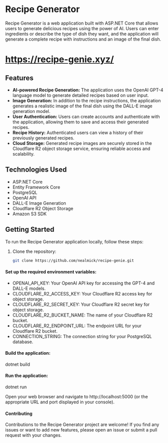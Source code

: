 # Recipe Generator

Recipe Generator is a web application built with ASP.NET Core that allows users to generate delicious recipes using the power of AI. Users can enter ingredients or describe the type of dish they want, and the application will generate a complete recipe with instructions and an image of the final dish.

# https://recipe-genie.xyz/

## Features

- **AI-powered Recipe Generation:** The application uses the OpenAI GPT-4 language model to generate detailed recipes based on user input.
- **Image Generation:** In addition to the recipe instructions, the application generates a realistic image of the final dish using the DALL-E image generation model.
- **User Authentication:** Users can create accounts and authenticate with the application, allowing them to save and access their generated recipes.
- **Recipe History:** Authenticated users can view a history of their previously generated recipes.
- **Cloud Storage:** Generated recipe images are securely stored in the Cloudflare R2 object storage service, ensuring reliable access and scalability.

## Technologies Used

- ASP.NET Core
- Entity Framework Core
- PostgreSQL
- OpenAI API
- DALL-E Image Generation
- Cloudflare R2 Object Storage
- Amazon S3 SDK

## Getting Started

To run the Recipe Generator application locally, follow these steps:

1. Clone the repository:
   ```bash
   git clone https://github.com/nealmick/recipe-genie.git
   ```

#### Set up the required environment variables:

- OPENAI_API_KEY: Your OpenAI API key for accessing the GPT-4 and DALL-E models.
- CLOUDFLARE_R2_ACCESS_KEY: Your Cloudflare R2 access key for object storage.
- CLOUDFLARE_R2_SECRET_KEY: Your Cloudflare R2 secret key for object storage.
- CLOUDFLARE_R2_BUCKET_NAME: The name of your Cloudflare R2 bucket.
- CLOUDFLARE_R2_ENDPOINT_URL: The endpoint URL for your Cloudflare R2 bucket.
- CONNECTION_STRING: The connection string for your PostgreSQL database.

#### Build the application:

dotnet build

#### Run the application:

dotnet run

Open your web browser and navigate to http://localhost:5000 (or the appropriate URL and port displayed in your console).

#### Contributing

Contributions to the Recipe Generator project are welcome! If you find any issues or want to add new features, please open an issue or submit a pull request with your changes.
